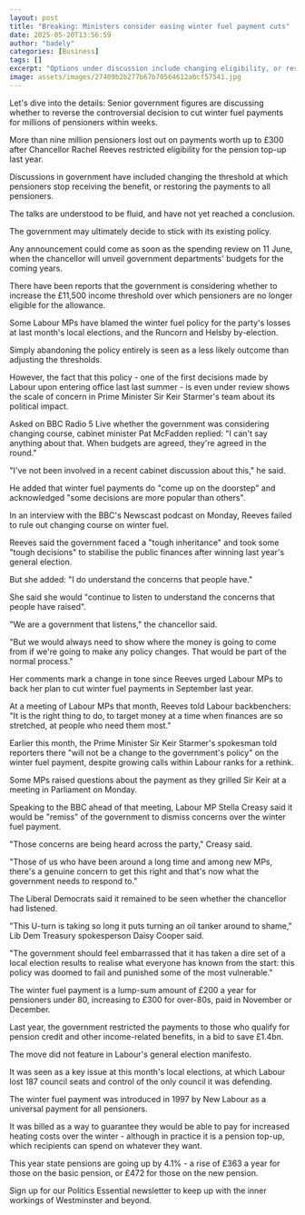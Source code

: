 ```yaml
---
layout: post
title: "Breaking: Ministers consider easing winter fuel payment cuts"
date: 2025-05-20T13:56:59
author: "badely"
categories: [Business]
tags: []
excerpt: "Options under discussion include changing eligibility, or restoring the payments to all pensioners."
image: assets/images/27409b2b277b67b70564612abcf57541.jpg
---
```


Let's dive into the details: Senior government figures are discussing whether to reverse the controversial decision to cut winter fuel payments for millions of pensioners within weeks.

More than nine million pensioners lost out on payments worth up to £300 after Chancellor Rachel Reeves restricted eligibility for the pension top-up last year.

Discussions in government have included changing the threshold at which pensioners stop receiving the benefit, or restoring the payments to all pensioners.

The talks are understood to be fluid, and have not yet reached a conclusion. 

The government may ultimately decide to stick with its existing policy.

Any announcement could come as soon as the spending review on 11 June, when the chancellor will unveil government departments' budgets for the coming years.

There have been reports that the government is considering whether to increase the £11,500 income threshold over which pensioners are no longer eligible for the allowance.

Some Labour MPs have blamed the winter fuel policy for the party's losses at last month's local elections, and the Runcorn and Helsby by-election.

Simply abandoning the policy entirely is seen as a less likely outcome than adjusting the thresholds.

However, the fact that this policy - one of the first decisions made by Labour upon entering office last last summer - is even under review shows the scale of concern in Prime Minister Sir Keir Starmer's team about its political impact.

Asked on BBC Radio 5 Live whether the government was considering changing course, cabinet minister Pat McFadden replied: "I can't say anything about that. When budgets are agreed, they're agreed in the round."

"I've not been involved in a recent cabinet discussion about this," he said.

He added that winter fuel payments do "come up on the doorstep" and acknowledged "some decisions are more popular than others".

In an interview with the BBC's Newscast podcast on Monday, Reeves failed to rule out changing course on winter fuel.

Reeves said the government faced a "tough inheritance" and took some "tough decisions" to stabilise the public finances after winning last year's general election.

But she added: "I do understand the concerns that people have."

She said she would "continue to listen to understand the concerns that people have raised".

"We are a government that listens," the chancellor said. 

"But we would always need to show where the money is going to come from if we're going to make any policy changes. That would be part of the normal process." 

Her comments mark a change in tone since Reeves urged Labour MPs to back her plan to cut winter fuel payments in September last year.

At a meeting of Labour MPs that month, Reeves told Labour backbenchers: "It is the right thing to do, to target money at a time when finances are so stretched, at people who need them most."

Earlier this month, the Prime Minister Sir Keir Starmer's spokesman told reporters there "will not be a change to the government's policy" on the winter fuel payment, despite growing calls within Labour ranks for a rethink.

Some MPs raised questions about the payment as they grilled Sir Keir at a meeting in Parliament on Monday.

Speaking to the BBC ahead of that meeting, Labour MP Stella Creasy said it would be "remiss" of the government to dismiss concerns over the winter fuel payment.

"Those concerns are being heard across the party," Creasy said.

"Those of us who have been around a long time and among new MPs, there's a genuine concern to get this right and that's now what the government needs to respond to."

The Liberal Democrats said it remained to be seen whether the chancellor had listened.

"This U-turn is taking so long it puts turning an oil tanker around to shame," Lib Dem Treasury spokesperson Daisy Cooper said.

"The government should feel embarrassed that it has taken a dire set of a local election results to realise what everyone has known from the start: this policy was doomed to fail and punished some of the most vulnerable."

The winter fuel payment is a lump-sum amount of £200 a year for pensioners under 80, increasing to £300 for over-80s, paid in November or December.

Last year, the government restricted the payments to those who qualify for pension credit and other income-related benefits, in a bid to save £1.4bn.

The move did not feature in Labour's general election manifesto.

It was seen as a key issue at this month's local elections, at which Labour lost 187 council seats and control of the only council it was defending.

The winter fuel payment was introduced in 1997 by New Labour as a universal payment for all pensioners.

It was billed as a way to guarantee they would be able to pay for increased heating costs over the winter - although in practice it is a pension top-up, which recipients can spend on whatever they want.

This year state pensions are going up by 4.1% - a rise of £363 a year for those on the basic pension, or £472 for those on the new pension.

Sign up for our Politics Essential newsletter to keep up with the inner workings of Westminster and beyond.

